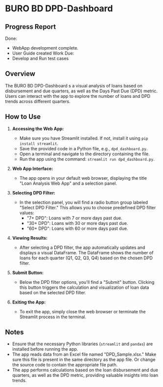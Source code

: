 # BURO BD DPD-Dashboard

## Progress Report
Done:
- WebApp development complete.
- User Guide created
Work Due:
- Develop and Run test cases

## Overview

The BURO BD DPD-Dashboard s a visual analysis of loans based on disbursement and due quarters, as well as the Days Past Due (DPD) metric. Users can interact with the app to explore the number of loans and DPD trends across different quarters.

## How to Use

1. **Accessing the Web App:**
   - Make sure you have Streamlit installed. If not, install it using `pip install streamlit`.
   - Save the provided code in a Python file, e.g., `dpd_dashboard.py`.
   - Open a terminal and navigate to the directory containing the file.
   - Run the app using the command: `streamlit run dpd_dashboard.py`.

2. **Web App Interface:**
   - The app opens in your default web browser, displaying the title "Loan Analysis Web App" and a selection panel.

3. **Selecting DPD Filter:**
   - In the selection panel, you will find a radio button group labeled "Select DPD Filter." This allows you to choose predefined DPD filter values:
     - "7+ DPD": Loans with 7 or more days past due.
     - "30+ DPD": Loans with 30 or more days past due.
     - "60+ DPD": Loans with 60 or more days past due.

4. **Viewing Results:**
   - After selecting a DPD filter, the app automatically updates and displays a visual DataFrame. The DataFrame shows the number of loans for each quarter (Q1, Q2, Q3, Q4) based on the chosen DPD filter.

5. **Submit Button:**
   - Below the DPD filter options, you'll find a "Submit" button. Clicking this button triggers the calculation and visualization of loan data based on the selected DPD filter.

6. **Exiting the App:**
   - To exit the app, simply close the web browser or terminate the Streamlit process in the terminal.

## Notes

- Ensure that the necessary Python libraries (`streamlit` and `pandas`) are installed before running the app.
- The app reads data from an Excel file named "DPD_Sample.xlsx." Make sure this file is present in the same directory as the app file. Or change the source code to contain the appropriate file path.
- The app performs calculations based on the loan disbursement and due quarters, as well as the DPD metric, providing valuable insights into loan trends.
